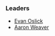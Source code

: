### Leaders

* [Evan Oslick](mailto:evan.oslick@owasp.org)
* [Aaron Weaver](mailto:aaron.weaver@owasp.org)
